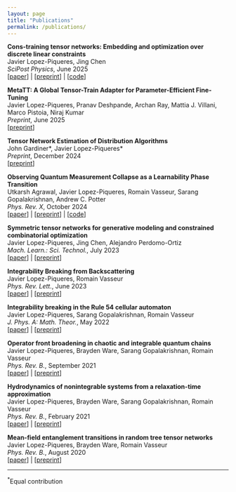 ```yaml
---
layout: page
title: "Publications"
permalink: /publications/
---
```


**Cons-training tensor networks: Embedding and optimization over discrete linear constraints**   
Javier Lopez-Piqueres, Jing Chen  
*SciPost Physics*, June 2025  
[[paper](https://www.scipost.org/SciPostPhys.18.6.192)] | [[preprint](https://arxiv.org/abs/2405.09005)] | [[code](https://github.com/JaviLoPiq/ConstrainTNet.jl)]

**MetaTT: A Global Tensor-Train Adapter for Parameter-Efficient Fine-Tuning**  
Javier Lopez-Piqueres, Pranav Deshpande, Archan Ray, Mattia J. Villani, Marco Pistoia, Niraj Kumar  
*Preprint*, June 2025  
[[preprint](https://www.arxiv.org/pdf/2506.09105)] 

**Tensor Network Estimation of Distribution Algorithms**  
John Gardiner\*, Javier Lopez-Piqueres\*  
*Preprint*, December 2024  
[[preprint](https://arxiv.org/abs/2412.19780)]

**Observing Quantum Measurement Collapse as a Learnability Phase Transition**  
Utkarsh Agrawal, Javier Lopez-Piqueres, Romain Vasseur, Sarang Gopalakrishnan, Andrew C. Potter  
*Phys. Rev. X*, October 2024  
[[paper](https://journals.aps.org/prx/abstract/10.1103/PhysRevX.14.041012)] | [[preprint](https://arxiv.org/abs/2311.00058)] | [[code](https://github.com/JaviLoPiq/learnability_transitions)]

**Symmetric tensor networks for generative modeling and constrained combinatorial optimization**  
Javier Lopez-Piqueres, Jing Chen, Alejandro Perdomo-Ortiz  
*Mach. Learn.: Sci. Technol.*, July 2023  
[[paper](https://iopscience.iop.org/article/10.1088/2632-2153/ace0f5)] | [[preprint](https://arxiv.org/abs/2211.09121)]

**Integrability Breaking from Backscattering**  
Javier Lopez-Piqueres, Romain Vasseur  
*Phys. Rev. Lett.*, June 2023  
[[paper](https://journals.aps.org/prl/abstract/10.1103/PhysRevLett.130.247101)] | [[preprint](https://arxiv.org/abs/2211.08496)]

**Integrability breaking in the Rule 54 cellular automaton**  
Javier Lopez-Piqueres, Sarang Gopalakrishnan, Romain Vasseur  
*J. Phys. A: Math. Theor.*, May 2022  
[[paper](https://iopscience.iop.org/article/10.1088/1751-8121/ac6b66)] | [[preprint](https://arxiv.org/abs/2203.05426)]

**Operator front broadening in chaotic and integrable quantum chains**  
Javier Lopez-Piqueres, Brayden Ware, Sarang Gopalakrishnan, Romain Vasseur  
*Phys. Rev. B.*, September 2021  
[[paper](https://journals.aps.org/prb/abstract/10.1103/PhysRevB.104.104307)] | [[preprint](https://arxiv.org/abs/2103.13414)]

**Hydrodynamics of nonintegrable systems from a relaxation-time approximation**  
Javier Lopez-Piqueres, Brayden Ware, Sarang Gopalakrishnan, Romain Vasseur  
*Phys. Rev. B.*, February 2021  
[[paper](https://journals.aps.org/prb/abstract/10.1103/PhysRevB.103.L060302)] | [[preprint](https://arxiv.org/abs/2005.13546)]

**Mean-field entanglement transitions in random tree tensor networks**  
Javier Lopez-Piqueres, Brayden Ware, Romain Vasseur  
*Phys. Rev. B.*, August 2020  
[[paper](https://journals.aps.org/prb/abstract/10.1103/PhysRevB.102.064202)] | [[preprint](https://arxiv.org/abs/2003.01138)]  

---  

<sup>\*</sup>Equal contribution